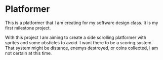 # Platformer
This is a platformer that I am creating for my software design class. It is my first milestone project.


With this project I am aiming to create a side scrolling platformer with sprites and some obsticles to avoid. I want there to be a scoring system. That system might be distance, enemys destroyed, or coins collected, I am not certain at this time.

